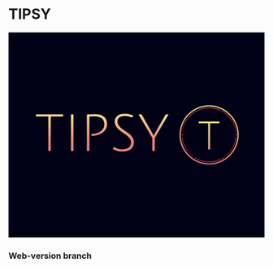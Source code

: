 # TIPSY
![logo](https://github.com/LazuRR/TIPSY/blob/master/docs/mockups/FullColor_1280x1024_72dpi.png)
### Web-version branch
